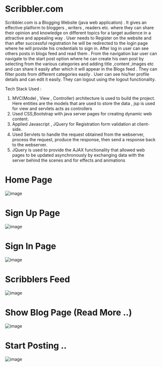 # Scribbler.com
Scribbler.com is a Blogging Website (java web application) . It gives an effective platform to bloggers , writers , readers etc. where they can share their opinion and knowledge on different topics for a target audience in a attractive and appealing way . 
User needs to Register on the website and than after successful registration he will be redirected to the login page where he will provide his credentials to sign in. After log in user can see others posts in blogs feed and read them . From the navigation bar user 
can navigate to the start post option where he can create his own post by selecting from the various categories and adding title ,content ,images etc and can share it easily after which it will appear in the Blogs feed . They can filter posts from different categories easily . User can see his/her profile details and can edit it easily.
They can logout using the logout functionality.

Tech Stack Used :
   1.  MVC(Model , View , Controller) architecture is used to build the project. Here entities are the models that are used to store the data , jsp is used for view and servlets acts as controllers
   2.  Used CSS,Bootstrap with java server pages for creating dynamic web content.
   3.  Applied Javascript , JQuery for Registration form validation at client-side.
   4.  Used Servlets to handle the request obtained from the webserver, process the request, produce the response, then send a response back to the webserver.
   5.  JQuery is used to provide the AJAX functionality that allowed web pages to be updated asynchronously by exchanging data with the server behind the scenes and for effects and animations
  # Home Page
  ![image](https://user-images.githubusercontent.com/73352918/202896972-4f0fa12b-d432-42bf-a80f-35316fb2cddc.png)
  # Sign Up Page
  ![image](https://user-images.githubusercontent.com/73352918/202897167-efd0fef9-5c63-488d-a637-01097c41316f.png)
  # Sign In Page
  ![image](https://user-images.githubusercontent.com/73352918/202897366-a7874590-93c5-4531-8420-e965cb459b1c.png)
  # Scribblers Feed
  ![image](https://user-images.githubusercontent.com/73352918/202897484-65406211-3762-49e2-9860-17edba04d40f.png)
  # Show Blog Page (Read More ..)
  ![image](https://user-images.githubusercontent.com/73352918/202897716-8cf77172-5e14-4510-bed5-54a1ba1bb681.png)
  # Start Posting ..
  ![image](https://user-images.githubusercontent.com/73352918/202897980-e907269d-66cb-4103-be86-a38ef5798c83.png)

